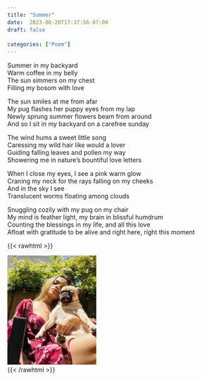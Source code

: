 ```yaml
---
title: "Summer"
date:  2023-08-20T17:37:56-07:00
draft: false

categories: ["Poem"]
---
```

Summer in my backyard \
Warm coffee in my belly \
The sun simmers on my chest \
Filling my bosom with love 

The sun smiles at me from afar \
My pug flashes her puppy eyes from my lap \
Newly sprung summer flowers beam from around \
And so I sit in my backyard on a carefree sunday 

The wind hums a sweet little song \
Caressing my wild hair like would a lover \
Guiding falling leaves and pollen my way \
Showering me in nature’s bountiful love letters 

When I close my eyes, I see a pink warm glow \
Craning my neck for the rays falling on my cheeks \
And in the sky I see \
Translucent worms floating among clouds

Snuggling cozily with my pug on my chair \
My mind is feather light, my brain in blissful humdrum \
Counting the blessings in my life, and all this love \
Afloat with gratitude to be alive and right here, right this moment




{{< rawhtml >}}
<div style="height: 100%; width: 40%; float: center; text-align: center;">
    <img src="./image.jpeg" />
</div>
{{< /rawhtml >}}



